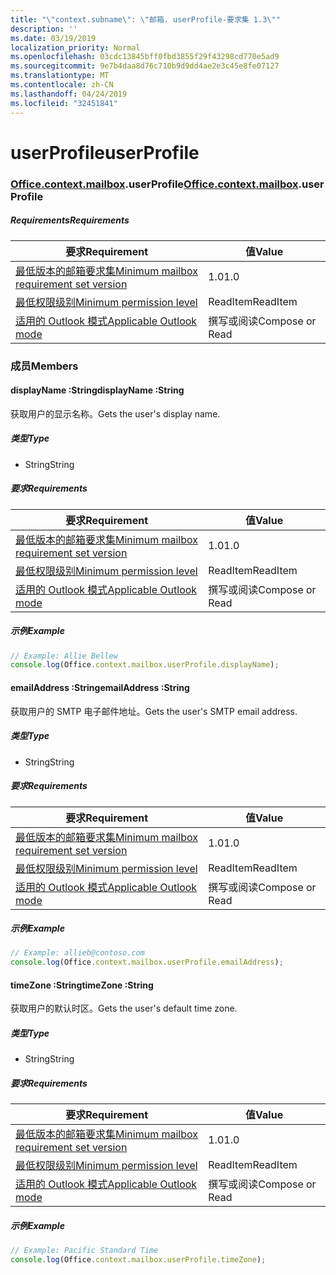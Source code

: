 ```yaml
---
title: "\"context.subname\": \"邮箱. userProfile-要求集 1.3\""
description: ''
ms.date: 03/19/2019
localization_priority: Normal
ms.openlocfilehash: 03cdc13845bff0fbd3855f29f43298cd770e5ad9
ms.sourcegitcommit: 9e7b4daa8d76c710b9d9dd4ae2e3c45e8fe07127
ms.translationtype: MT
ms.contentlocale: zh-CN
ms.lasthandoff: 04/24/2019
ms.locfileid: "32451841"
---
```

# <a name="userprofile"></a><span data-ttu-id="ea4be-102">userProfile</span><span class="sxs-lookup"><span data-stu-id="ea4be-102">userProfile</span></span>

### <a name="officeofficemdcontextofficecontextmdmailboxofficecontextmailboxmduserprofile"></a><span data-ttu-id="ea4be-103">[Office](Office.md)[.context](Office.context.md)[.mailbox](Office.context.mailbox.md).userProfile</span><span class="sxs-lookup"><span data-stu-id="ea4be-103">[Office](Office.md)[.context](Office.context.md)[.mailbox](Office.context.mailbox.md).userProfile</span></span>

##### <a name="requirements"></a><span data-ttu-id="ea4be-104">Requirements</span><span class="sxs-lookup"><span data-stu-id="ea4be-104">Requirements</span></span>

|<span data-ttu-id="ea4be-105">要求</span><span class="sxs-lookup"><span data-stu-id="ea4be-105">Requirement</span></span>| <span data-ttu-id="ea4be-106">值</span><span class="sxs-lookup"><span data-stu-id="ea4be-106">Value</span></span>|
|---|---|
|[<span data-ttu-id="ea4be-107">最低版本的邮箱要求集</span><span class="sxs-lookup"><span data-stu-id="ea4be-107">Minimum mailbox requirement set version</span></span>](/office/dev/add-ins/reference/requirement-sets/outlook-api-requirement-sets)| <span data-ttu-id="ea4be-108">1.0</span><span class="sxs-lookup"><span data-stu-id="ea4be-108">1.0</span></span>|
|[<span data-ttu-id="ea4be-109">最低权限级别</span><span class="sxs-lookup"><span data-stu-id="ea4be-109">Minimum permission level</span></span>](/outlook/add-ins/understanding-outlook-add-in-permissions)| <span data-ttu-id="ea4be-110">ReadItem</span><span class="sxs-lookup"><span data-stu-id="ea4be-110">ReadItem</span></span>|
|[<span data-ttu-id="ea4be-111">适用的 Outlook 模式</span><span class="sxs-lookup"><span data-stu-id="ea4be-111">Applicable Outlook mode</span></span>](/outlook/add-ins/#extension-points)| <span data-ttu-id="ea4be-112">撰写或阅读</span><span class="sxs-lookup"><span data-stu-id="ea4be-112">Compose or Read</span></span>|

### <a name="members"></a><span data-ttu-id="ea4be-113">成员</span><span class="sxs-lookup"><span data-stu-id="ea4be-113">Members</span></span>

####  <a name="displayname-string"></a><span data-ttu-id="ea4be-114">displayName :String</span><span class="sxs-lookup"><span data-stu-id="ea4be-114">displayName :String</span></span>

<span data-ttu-id="ea4be-115">获取用户的显示名称。</span><span class="sxs-lookup"><span data-stu-id="ea4be-115">Gets the user's display name.</span></span>

##### <a name="type"></a><span data-ttu-id="ea4be-116">类型</span><span class="sxs-lookup"><span data-stu-id="ea4be-116">Type</span></span>

*   <span data-ttu-id="ea4be-117">String</span><span class="sxs-lookup"><span data-stu-id="ea4be-117">String</span></span>

##### <a name="requirements"></a><span data-ttu-id="ea4be-118">要求</span><span class="sxs-lookup"><span data-stu-id="ea4be-118">Requirements</span></span>

|<span data-ttu-id="ea4be-119">要求</span><span class="sxs-lookup"><span data-stu-id="ea4be-119">Requirement</span></span>| <span data-ttu-id="ea4be-120">值</span><span class="sxs-lookup"><span data-stu-id="ea4be-120">Value</span></span>|
|---|---|
|[<span data-ttu-id="ea4be-121">最低版本的邮箱要求集</span><span class="sxs-lookup"><span data-stu-id="ea4be-121">Minimum mailbox requirement set version</span></span>](/office/dev/add-ins/reference/requirement-sets/outlook-api-requirement-sets)| <span data-ttu-id="ea4be-122">1.0</span><span class="sxs-lookup"><span data-stu-id="ea4be-122">1.0</span></span>|
|[<span data-ttu-id="ea4be-123">最低权限级别</span><span class="sxs-lookup"><span data-stu-id="ea4be-123">Minimum permission level</span></span>](/outlook/add-ins/understanding-outlook-add-in-permissions)| <span data-ttu-id="ea4be-124">ReadItem</span><span class="sxs-lookup"><span data-stu-id="ea4be-124">ReadItem</span></span>|
|[<span data-ttu-id="ea4be-125">适用的 Outlook 模式</span><span class="sxs-lookup"><span data-stu-id="ea4be-125">Applicable Outlook mode</span></span>](/outlook/add-ins/#extension-points)| <span data-ttu-id="ea4be-126">撰写或阅读</span><span class="sxs-lookup"><span data-stu-id="ea4be-126">Compose or Read</span></span>|

##### <a name="example"></a><span data-ttu-id="ea4be-127">示例</span><span class="sxs-lookup"><span data-stu-id="ea4be-127">Example</span></span>

```javascript
// Example: Allie Bellew
console.log(Office.context.mailbox.userProfile.displayName);
```

####  <a name="emailaddress-string"></a><span data-ttu-id="ea4be-128">emailAddress :String</span><span class="sxs-lookup"><span data-stu-id="ea4be-128">emailAddress :String</span></span>

<span data-ttu-id="ea4be-129">获取用户的 SMTP 电子邮件地址。</span><span class="sxs-lookup"><span data-stu-id="ea4be-129">Gets the user's SMTP email address.</span></span>

##### <a name="type"></a><span data-ttu-id="ea4be-130">类型</span><span class="sxs-lookup"><span data-stu-id="ea4be-130">Type</span></span>

*   <span data-ttu-id="ea4be-131">String</span><span class="sxs-lookup"><span data-stu-id="ea4be-131">String</span></span>

##### <a name="requirements"></a><span data-ttu-id="ea4be-132">要求</span><span class="sxs-lookup"><span data-stu-id="ea4be-132">Requirements</span></span>

|<span data-ttu-id="ea4be-133">要求</span><span class="sxs-lookup"><span data-stu-id="ea4be-133">Requirement</span></span>| <span data-ttu-id="ea4be-134">值</span><span class="sxs-lookup"><span data-stu-id="ea4be-134">Value</span></span>|
|---|---|
|[<span data-ttu-id="ea4be-135">最低版本的邮箱要求集</span><span class="sxs-lookup"><span data-stu-id="ea4be-135">Minimum mailbox requirement set version</span></span>](/office/dev/add-ins/reference/requirement-sets/outlook-api-requirement-sets)| <span data-ttu-id="ea4be-136">1.0</span><span class="sxs-lookup"><span data-stu-id="ea4be-136">1.0</span></span>|
|[<span data-ttu-id="ea4be-137">最低权限级别</span><span class="sxs-lookup"><span data-stu-id="ea4be-137">Minimum permission level</span></span>](/outlook/add-ins/understanding-outlook-add-in-permissions)| <span data-ttu-id="ea4be-138">ReadItem</span><span class="sxs-lookup"><span data-stu-id="ea4be-138">ReadItem</span></span>|
|[<span data-ttu-id="ea4be-139">适用的 Outlook 模式</span><span class="sxs-lookup"><span data-stu-id="ea4be-139">Applicable Outlook mode</span></span>](/outlook/add-ins/#extension-points)| <span data-ttu-id="ea4be-140">撰写或阅读</span><span class="sxs-lookup"><span data-stu-id="ea4be-140">Compose or Read</span></span>|

##### <a name="example"></a><span data-ttu-id="ea4be-141">示例</span><span class="sxs-lookup"><span data-stu-id="ea4be-141">Example</span></span>

```javascript
// Example: allieb@contoso.com
console.log(Office.context.mailbox.userProfile.emailAddress);
```

####  <a name="timezone-string"></a><span data-ttu-id="ea4be-142">timeZone :String</span><span class="sxs-lookup"><span data-stu-id="ea4be-142">timeZone :String</span></span>

<span data-ttu-id="ea4be-143">获取用户的默认时区。</span><span class="sxs-lookup"><span data-stu-id="ea4be-143">Gets the user's default time zone.</span></span>

##### <a name="type"></a><span data-ttu-id="ea4be-144">类型</span><span class="sxs-lookup"><span data-stu-id="ea4be-144">Type</span></span>

*   <span data-ttu-id="ea4be-145">String</span><span class="sxs-lookup"><span data-stu-id="ea4be-145">String</span></span>

##### <a name="requirements"></a><span data-ttu-id="ea4be-146">要求</span><span class="sxs-lookup"><span data-stu-id="ea4be-146">Requirements</span></span>

|<span data-ttu-id="ea4be-147">要求</span><span class="sxs-lookup"><span data-stu-id="ea4be-147">Requirement</span></span>| <span data-ttu-id="ea4be-148">值</span><span class="sxs-lookup"><span data-stu-id="ea4be-148">Value</span></span>|
|---|---|
|[<span data-ttu-id="ea4be-149">最低版本的邮箱要求集</span><span class="sxs-lookup"><span data-stu-id="ea4be-149">Minimum mailbox requirement set version</span></span>](/office/dev/add-ins/reference/requirement-sets/outlook-api-requirement-sets)| <span data-ttu-id="ea4be-150">1.0</span><span class="sxs-lookup"><span data-stu-id="ea4be-150">1.0</span></span>|
|[<span data-ttu-id="ea4be-151">最低权限级别</span><span class="sxs-lookup"><span data-stu-id="ea4be-151">Minimum permission level</span></span>](/outlook/add-ins/understanding-outlook-add-in-permissions)| <span data-ttu-id="ea4be-152">ReadItem</span><span class="sxs-lookup"><span data-stu-id="ea4be-152">ReadItem</span></span>|
|[<span data-ttu-id="ea4be-153">适用的 Outlook 模式</span><span class="sxs-lookup"><span data-stu-id="ea4be-153">Applicable Outlook mode</span></span>](/outlook/add-ins/#extension-points)| <span data-ttu-id="ea4be-154">撰写或阅读</span><span class="sxs-lookup"><span data-stu-id="ea4be-154">Compose or Read</span></span>|

##### <a name="example"></a><span data-ttu-id="ea4be-155">示例</span><span class="sxs-lookup"><span data-stu-id="ea4be-155">Example</span></span>

```javascript
// Example: Pacific Standard Time
console.log(Office.context.mailbox.userProfile.timeZone);
```
